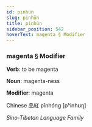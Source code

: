 ```yaml
---
id: pinhün
slug: pinhün
title: pinhün
sidebar_position: 542
hoverText: magenta § Modifier
---
```


### magenta § Modifier

**Verb**: to be magenta

**Noun**: magenta-ness

**Modifier**: magenta

Chinese 品紅 pǐnhóng [pʰinhʊŋ]

*Sino-Tibetan Language Family*